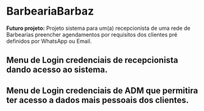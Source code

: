 # BarbeariaBarbaz

**Futuro projeto:**
Projeto sistema para um(a) recepcionista de uma rede de Barbearias preencher agendamentos por requisitos dos clientes pré definidos por WhatsApp ou Email.

## Menu de Login credenciais de recepcionista dando acesso ao sistema.
## Menu de Login credenciais de ADM que permitira ter acesso a dados mais pessoais dos clientes.

